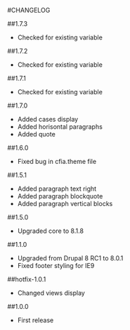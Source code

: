 #CHANGELOG

##1.7.3
  - Checked for existing variable

##1.7.2
  - Checked for existing variable

##1.7.1
  - Checked for existing variable

##1.7.0
  - Added cases display
  - Added horisontal paragraphs
  - Added quote

##1.6.0
  - Fixed bug in cfia.theme file

##1.5.1
  - Added paragraph text right
  - Added paragraph blockquote
  - Added paragraph vertical blocks

##1.5.0
  - Upgraded core to 8.1.8

##1.1.0
  - Upgraded from Drupal 8 RC1 to 8.0.1
  - Fixed footer styling for IE9

##hotfix-1.0.1
  - Changed views display

##1.0.0
  - First release